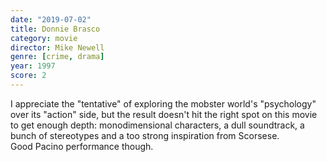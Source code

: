 ```yaml
---
date: "2019-07-02"
title: Donnie Brasco
category: movie
director: Mike Newell
genre: [crime, drama]
year: 1997
score: 2
---
```


I appreciate the "tentative" of exploring the mobster world's "psychology" over its "action" side, but the result doesn't hit the right spot on this movie to get enough depth: monodimensional characters, a dull soundtrack, a bunch of stereotypes and a too strong inspiration from Scorsese.  
Good Pacino performance though.
